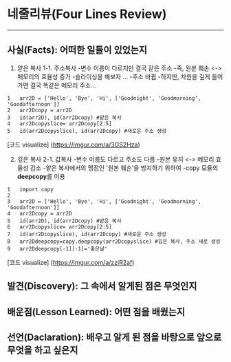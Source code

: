 # 네줄리뷰(Four Lines Review)
<hr>

## 사실(Facts): 어떠한 일들이 있었는지
 1. 얕은 복사
    1-1. 주소복사
    -변수 이름이 다르지만 결국 같은 주소
    -즉, 원본 훼손 <-> 메모리의 효율성 증가
    -슬라이싱을 해보자 ...
        -주소 바뀜 
        -하지만, 차원을 깊게 들어가면 결국 똑같은 메모리 주소...
```
1	arr2D = ['Hello', 'Bye', 'Hi', ['Goodnight', 'Goodmorning', 'Goodafternoon']]
2	arr2Dcopy = arr2D
3	id(arr2D), id(arr2Dcopy) #얕은 복사
4	arr2Dcopyslice= arr2Dcopy[2:5]
5	id(arr2Dcopyslice), id(arr2Dcopy) #새로운 주소 생성
```
 [코드 visualize]
(https://imgur.com/a/3GS2Hza)
    
 2. 깊은 복사
    2-1. 값복사
    -변수 이름도 다르고 주소도 다름
    -원본 유지 <-> 메모리 효율성 감소
    -얕은 복사에서의 맹점인 '원본 훼손'을 방지하기 위하여
    -copy 모듈의 **deepcopy**를 이용
```
1	import copy
2	
3	arr2D = ['Hello', 'Bye', 'Hi', ['Goodnight', 'Goodmorning', 'Goodafternoon']]
4	arr2Dcopy = arr2D
5	id(arr2D), id(arr2Dcopy) #얕은 복사
6	arr2Dcopyslice= arr2Dcopy[2:5]
7	id(arr2Dcopyslice), id(arr2Dcopy) #새로운 주소 생성
8	arr2Ddeepcopy=copy.deepcopy(arr2Dcopyslice) #깊은 복사, 주소 새로 생성
9	arr2Ddeepcopy[-1][-1]='좋은날'
```
[코드 visualize]
(https://imgur.com/a/zziR2af)


## 발견(Discovery): 그 속에서 알게된 점은 무엇인지

## 배운점(Lesson Learned): 어떤 점을 배웠는지

## 선언(Daclaration): 배우고 알게 된 점을 바탕으로 앞으로 무엇을 하고 싶은지